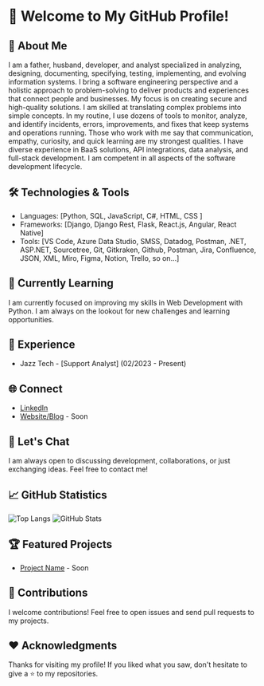 # 👋 Welcome to My GitHub Profile!

## 🚀 About Me
I am a father, husband, developer, and analyst specialized in analyzing, designing, documenting, specifying, testing, implementing, and evolving information systems. I bring a software engineering perspective and a holistic approach to problem-solving to deliver products and experiences that connect people and businesses. My focus is on creating secure and high-quality solutions. I am skilled at translating complex problems into simple concepts. In my routine, I use dozens of tools to monitor, analyze, and identify incidents, errors, improvements, and fixes that keep systems and operations running. Those who work with me say that communication, empathy, curiosity, and quick learning are my strongest qualities. I have diverse experience in BaaS solutions, API integrations, data analysis, and full-stack development. I am competent in all aspects of the software development lifecycle.

## 🛠️ Technologies & Tools
- Languages: [Python, SQL, JavaScript, C#, HTML, CSS ]
- Frameworks: [Django, Django Rest, Flask, React.js, Angular, React Native]
- Tools: [VS Code, Azure Data Studio, SMSS, Datadog, Postman, .NET, ASP.NET, Sourcetree, Git, Gitkraken, Github, Postman, Jira, Confluence, JSON, XML, Miro, Figma, Notion, Trello, so on...]

## 🌱 Currently Learning
I am currently focused on improving my skills in Web Development with Python. I am always on the lookout for new challenges and learning opportunities.

## 💼 Experience
- Jazz Tech - [Support Analyst] (02/2023 - Present)

## 🌐 Connect
- [LinkedIn](https://www.linkedin.com/in/severoleonardo/)
- [Website/Blog](your-website) - Soon

## 💬 Let's Chat
I am always open to discussing development, collaborations, or just exchanging ideas. Feel free to contact me!

## 📈 GitHub Statistics
![Top Langs](https://github-readme-stats.vercel.app/api/top-langs/?username=severoleonardo&hide_progress=false&layout=compact&theme=radical)
![GitHub Stats](https://github-readme-stats.vercel.app/api?username=severoleonardo&show_icons=true&theme=radical)

## 🏆 Featured Projects
- [Project Name](project-link) - Soon


## 🤝 Contributions
I welcome contributions! Feel free to open issues and send pull requests to my projects.

## ❤️ Acknowledgments
Thanks for visiting my profile! If you liked what you saw, don't hesitate to give a ⭐️ to my repositories.
